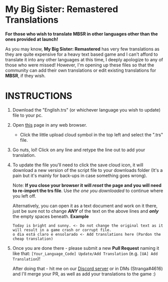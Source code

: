# My Big Sister: Remastered Translations
**For those who wish to translate MBSR in other languages other than the ones provided at launch!**

As you may know, **My Big Sister: Remastered** has very few translations as they are quite expensive for a heavy text based game and I can't afford to translate it into any other languages at this time, I deeply apologize to any of those who were missed! 
However, I'm opening up these files so that the community can add their own translations or edit existing translations for **MBSR**, if they wish.

# INSTRUCTIONS

1. Download the "English.trs" (or whichever language you wish to update) file to your pc.

2. Open [this](https://tzachshabtay.github.io/ags-trs-editor/) page in any web browser.
    * Click the little upload cloud symbol in the top left and select the "<Language>.trs" file.

3. Go nuts, lol! Click on any line and retype the line out to add your translation.

4. To update the file you'll need to click the save cloud icon, it will download a new version of the script file to your downloads folder (It's a pain but it's mainly for back-ups in case something goes wrong). 
  
   Note: **If you close your browser it will _reset_ the page and you will need to re-import the trs file**. Use _the one you downloaded_ to continue where you left off.

   Alternatively, you can open it as a text document and work on it there, just be sure not to change **_ANY_** of the text on the above lines and **_only_** the empty spaces beneath. 
   **Example** 
   ```
   Today is bright and sunny. <- Do not change the original text as it will result in a game crash or corrupt file. 
   o dia está claro e ensolarado <- Add translations here (Pardon the cheap translation) 
   ```

5. Once you are done there - please submit a new **Pull Request** naming it like that: `[Your_Language_Code] Update/Add Translation` (e.g. `[UA] Add Translation`)! 

   After doing that - hit me on our [Discord server](https://discord.gg/g4xJbGh4r4) or in DMs (Stranga#4616) and I'll merge your PR, as well as add your translations to the game :)
